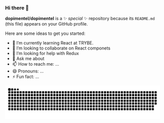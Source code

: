 ### Hi there 👋


**dopimentel/dopimentel** is a ✨ _special_ ✨ repository because its `README.md` (this file) appears on your GitHub profile.

Here are some ideas to get you started:

- 🌱 I’m currently learning React at TRYBE.
- 👯 I’m looking to collaborate on React componets
- 🤔 I’m looking for help with Redux
- 💬 Ask me about 
- 📫 How to reach me: ...
- 😄 Pronouns: ...
- ⚡ Fun fact: ...

  
<picture>
  <source media="(prefers-color-scheme: dark)" srcset="https://raw.githubusercontent.com/platane/platane/output/github-contribution-grid-snake-dark.svg">
  <source media="(prefers-color-scheme: light)" srcset="https://raw.githubusercontent.com/platane/platane/output/github-contribution-grid-snake.svg">
  <img alt="github contribution grid snake animation" src="https://raw.githubusercontent.com/platane/platane/output/github-contribution-grid-snake.svg">
</picture>
